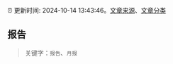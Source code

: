 :alarm_clock: 更新时间: 2024-10-14 13:43:46。[文章来源](/README.md)、[文章分类](/TAGS.md)

## 报告


> 关键字：`报告`、`月报`



